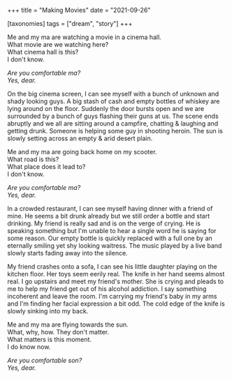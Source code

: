 +++
title = "Making Movies"
date = "2021-09-26"

[taxonomies]
tags = ["dream", "story"]
+++

Me and my ma are watching a movie in a cinema hall.  
What movie are we watching here?  
What cinema hall is this?  
I don't know.  
<p></p>

*Are you comfortable ma?*  
*Yes, dear.*  
<p></p>

On the big cinema screen, I can see myself with a bunch of unknown and shady looking guys. A big stash of cash and empty bottles of whiskey are lying around on the floor. Suddenly the door bursts open and we are surrounded by a bunch of guys flashing their guns at us. The scene ends abruptly and we all are sitting around a campfire, chatting & laughing and getting drunk. Someone is helping some guy in shooting heroin. The sun is slowly setting across an empty & arid desert plain.  

<!-- more -->

Me and my ma are going back home on my scooter.  
What road is this?  
What place does it lead to?  
I don't know.  
<p></p>

*Are you comfortable ma?*  
*Yes, dear.*  
<p></p>

In a crowded restaurant, I can see myself having dinner with a friend of mine. He seems a bit drunk already but we still order a bottle and start drinking. My friend is really sad and is on the verge of crying. He is speaking something but I'm unable to hear a single word he is saying for some reason. Our empty bottle is quickly replaced with a full one by an eternally smiling yet shy looking waitress. The music played by a live band slowly starts fading away into the silence.  
<p></p>

My friend crashes onto a sofa, I can see his little daughter playing on the kitchen floor. Her toys seem eerily real. The knife in her hand seems almost real. I go upstairs and meet my friend's mother. She is crying and pleads to me to help my friend get out of his alcohol addiction. I say something incoherent and leave the room. I'm carrying my friend's baby in my arms and I'm finding her facial expression a bit odd. The cold edge of the knife is slowly sinking into my back.  
<p></p>

Me and my ma are flying towards the sun.  
What, why, how. They don't matter.  
What matters is this moment.  
I do know now.  
<p></p>

*Are you comfortable son?*  
*Yes, dear.*  

